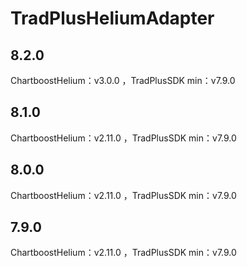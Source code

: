 # TradPlusHeliumAdapter

## 8.2.0

ChartboostHelium：v3.0.0 ，TradPlusSDK min：v7.9.0

## 8.1.0

ChartboostHelium：v2.11.0 ，TradPlusSDK min：v7.9.0

## 8.0.0

ChartboostHelium：v2.11.0 ，TradPlusSDK min：v7.9.0

## 7.9.0

ChartboostHelium：v2.11.0 ，TradPlusSDK min：v7.9.0